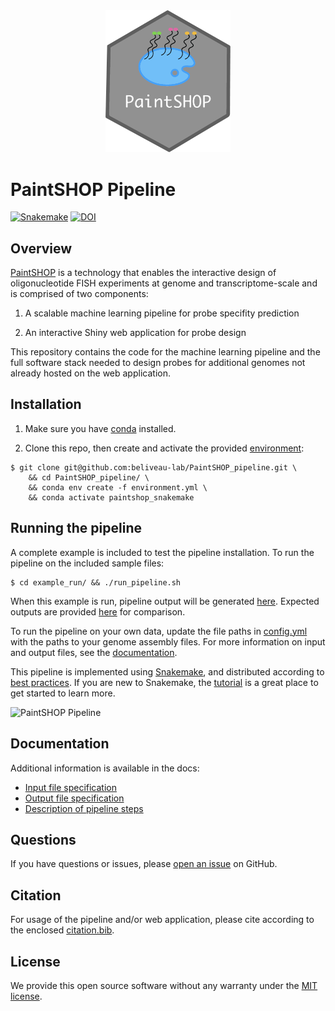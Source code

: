 <div align="center">
    <a href="#readme"><img src="./docs/img/PaintSHOP-logo.png" width="200"></a>
</div>

# PaintSHOP Pipeline

[![Snakemake](https://img.shields.io/badge/snakemake-≥5.20.1-brightgreen.svg?style=flat)](https://snakemake.readthedocs.io)
[![DOI](https://zenodo.org/badge/DOI/10.1101/2020.07.05.188797.svg)](https://doi.org/10.1101/2020.07.05.188797)

## Overview

[PaintSHOP](https://www.biorxiv.org/content/10.1101/2020.07.05.188797v1) is a technology that enables the interactive design of oligonucleotide FISH experiments at genome and transcriptome-scale and is comprised of two components:

1. A scalable machine learning pipeline for probe specifity prediction

2. An interactive Shiny web application for probe design

This repository contains the code for the machine learning pipeline and the full software stack needed to design probes for additional genomes not already hosted on the web application.

## Installation

1. Make sure you have [conda](https://docs.conda.io/en/latest/miniconda.html) installed. 

2. Clone this repo, then create and activate the provided [environment](./environment.yml):

```
$ git clone git@github.com:beliveau-lab/PaintSHOP_pipeline.git \
    && cd PaintSHOP_pipeline/ \
    && conda env create -f environment.yml \
    && conda activate paintshop_snakemake
```

## Running the pipeline

A complete example is included to test the pipeline installation. To run the pipeline on the included sample files: 

```
$ cd example_run/ && ./run_pipeline.sh
```

When this example is run, pipeline output will be generated [here](./example_run/pipeline_output/). Expected outputs are provided [here](./example_run/expected_pipeline_output) for comparison. 

To run the pipeline on your own data, update the file paths in [config.yml](./example_run/config.yml) with the paths to your
genome assembly files. For more information on input and output files, see the [documentation](#documentation).

This pipeline is implemented using [Snakemake](https://snakemake.readthedocs.io/en/stable/index.html), and distributed according to [best practices](https://snakemake.readthedocs.io/en/stable/snakefiles/deployment.html). If you are new to Snakemake, the [tutorial](https://snakemake.readthedocs.io/en/stable/tutorial/tutorial.html) is a great place to get started to learn more.

![PaintSHOP Pipeline](../../raw/master/docs/img/pipeline.svg)

## Documentation

Additional information is available in the docs:

* [Input file specification](./docs/pipeline_input.md)
* [Output file specification](./docs/pipeline_output.md)
* [Description of pipeline steps](./docs/pipeline_steps.md)

## Questions

If you have questions or issues, please [open an issue](../../issues/new) on GitHub.

## Citation

For usage of the pipeline and/or web application, please cite according to the enclosed [citation.bib](./docs/citation.bib).

## License

We provide this open source software without any warranty under the [MIT license](https://opensource.org/licenses/MIT).
